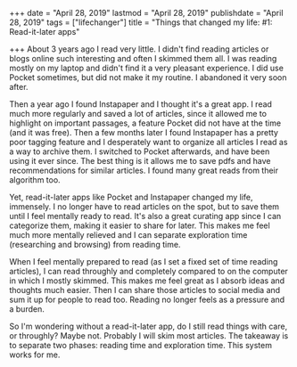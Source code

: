 +++
date = "April 28, 2019"
lastmod = "April 28, 2019"
publishdate = "April 28, 2019"
tags = ["lifechanger"]
title = "Things that changed my life: #1: Read-it-later apps"

+++
About 3 years ago I read very little. I didn't find reading articles or blogs online such interesting and often I skimmed them all. I was reading mostly on my laptop and didn't find it a very pleasant experience. I did use Pocket sometimes, but did not make it my routine. I abandoned it very soon after.

Then a year ago I found Instapaper and I thought it's a great app. I read much more regularly and saved a lot of articles, since it allowed me to highlight on important passages, a feature Pocket did not have at the time (and it was free). Then a few months later I found Instapaper has a pretty poor tagging feature and I desperately want to organize all articles I read as a way to archive them. I switched to Pocket afterwards, and have been using it ever since. The best thing is it allows me to save pdfs and have recommendations for similar articles. I found many great reads from their algorithm too.

Yet, read-it-later apps like Pocket and Instapaper changed my life, immensely. I no longer have to read articles on the spot, but to save them until I feel mentally ready to read. It's also a great curating app since I can categorize them, making it easier to share for later. This makes me feel much more mentally relieved and I can separate exploration time (researching and browsing) from reading time.

When I feel mentally prepared to read (as I set a fixed set of time reading articles), I can read throughly and completely compared to on the computer in which I mostly skimmed. This makes me feel great as I absorb ideas and thoughts much easier. Then I can share those articles to social media and sum it up for people to read too. Reading no longer feels as a pressure and a burden.

So I'm wondering without a read-it-later app, do I still read things with care, or throughly? Maybe not. Probably I will skim most articles. The takeaway is to separate two phases: reading time and exploration time. This system works for me.